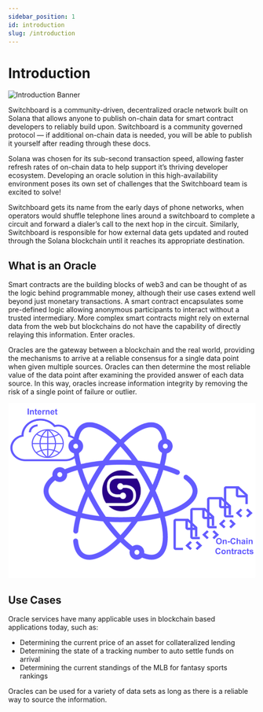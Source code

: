 ```yaml
---
sidebar_position: 1
id: introduction
slug: /introduction
---
```


# Introduction

![Introduction Banner](/img/Introduction_Banner.png)

Switchboard is a community-driven, decentralized oracle network built on Solana that allows anyone to publish on-chain data for smart contract developers to reliably build upon. Switchboard is a community governed protocol — if additional on-chain data is needed, you will be able to publish it yourself after reading through these docs.

Solana was chosen for its sub-second transaction speed, allowing faster refresh rates of on-chain data to help support it’s thriving developer ecosystem. Developing an oracle solution in this high-availability environment poses its own set of challenges that the Switchboard team is excited to solve!

Switchboard gets its name from the early days of phone networks, when operators would shuffle telephone lines around a switchboard to complete a circuit and forward a dialer’s call to the next hop in the circuit. Similarly, Switchboard is responsible for how external data gets updated and routed through the Solana blockchain until it reaches its appropriate destination.

## What is an Oracle

Smart contracts are the building blocks of web3 and can be thought of as the logic behind programmable money, although their use cases extend well beyond just monetary transactions. A smart contract encapsulates some pre-defined logic allowing anonymous participants to interact without a trusted intermediary. More complex smart contracts might rely on external data from the web but blockchains do not have the capability of directly relaying this information. Enter oracles.

Oracles are the gateway between a blockchain and the real world, providing the mechanisms to arrive at a reliable consensus for a single data point when given multiple sources. Oracles can then determine the most reliable value of the data point after examining the provided answer of each data source. In this way, oracles increase information integrity by removing the risk of a single point of failure or outlier.

![Switchboard Internet Gateway](/img/Switchboard_Internet_Gateway.png)

## Use Cases

Oracle services have many applicable uses in blockchain based applications today, such as:

- Determining the current price of an asset for collateralized lending
- Determining the state of a tracking number to auto settle funds on arrival
- Determining the current standings of the MLB for fantasy sports rankings

Oracles can be used for a variety of data sets as long as there is a reliable way to source the information.

<!-- TO DO: Add quick links to popular pages like architecture, running an oracle, developer resources -->

